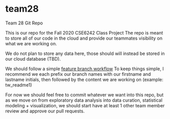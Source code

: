 # team28
Team 28 Git Repo

This is our repo for the Fall 2020 CSE6242 Class Project
The repo is meant to store all of our code in the cloud and provide our teammates visibility on what we are working on.

We do not plan to store any data here, those should will instead be stored in our cloud database (TBD).

We should follow a simple [feature branch workflow](https://www.atlassian.com/git/tutorials/comparing-workflows/feature-branch-workflow)
To keep things simple, I recommend we each prefix our branch names with our firstname and lastname initials, then followed by the content we are working on (example: tw_readme1)

For now we should feel free to commit whatever we want into this repo, but as we move on from exploratory data analysis into data curation, statistical modeling + visualization, we should start have at least 1 other team member review and approve our pull requests.

